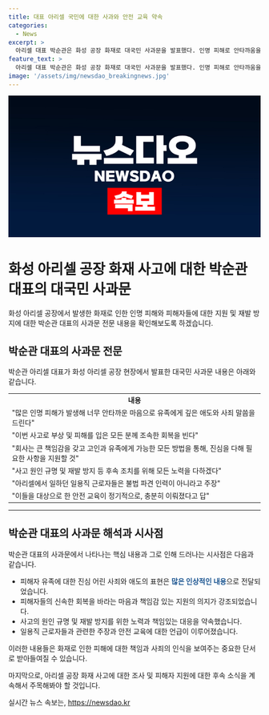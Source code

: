```yaml
---
title: 대표 아리셀 국민에 대한 사과와 안전 교육 약속
categories:
  - News
excerpt: >
  아리셀 대표 박순관은 화성 공장 화재로 대국민 사과문을 발표했다. 인명 피해로 안타까움을 표하며 유족에게 깊은 애도와 사죄 말씀을 드린다며 회복을 빌었고, 고인과 유족에게 필요한 지원을 약속했다. 또한 사고 원인 규명과 재발 방지를 위해 노력할 것이라고 밝혔으며, 일용직 근로자들에 대한 안전 교육 주장했다. (취재: 정경윤)
feature_text: >
  아리셀 대표 박순관은 화성 공장 화재로 대국민 사과문을 발표했다. 인명 피해로 안타까움을 표하며 유족에게 깊은 애도와 사죄 말씀을 드린다며 회복을 빌었고, 고인과 유족에게 필요한 지원을 약속했다. 또한 사고 원인 규명과 재발 방지를 위해 노력할 것이라고 밝혔으며, 일용직 근로자들에 대한 안전 교육 주장했다. (취재: 정경윤)
image: '/assets/img/newsdao_breakingnews.jpg'
---
```


<p><img src="/assets/img/newsdao_breakingnews.jpg" alt="pcversion 속보" /></p>

<h1>화성 아리셀 공장 화재 사고에 대한 박순관 대표의 대국민 사과문</h1>

<p data-ke-size="size16">화성 아리셀 공장에서 발생한 화재로 인한 인명 피해와 피해자들에 대한 지원 및 재발 방지에 대한 박순관 대표의 사과문 전문 내용을 확인해보도록 하겠습니다.</p> 

<h2 data-ke-size="size26">박순관 대표의 사과문 전문</h2>

<p data-ke-size="size16">박순관 아리셀 대표가 화성 아리셀 공장 현장에서 발표한 대국민 사과문 내용은 아래와 같습니다.</p>

<table>
  <tr>
    <td style="text-align: center; height: 17px;"><b>내용</b></td>
  </tr>
  <tr>
    <td style="text-align: left;">"많은 인명 피해가 발생해 너무 안타까운 마음으로 유족에게 깊은 애도와 사죄 말씀을 드린다"</td>
  </tr>
  <tr>
    <td style="text-align: left;">"이번 사고로 부상 및 피해를 입은 모든 분께 조속한 회복을 빈다"</td>
  </tr>
  <tr>
    <td style="text-align: left;">"회사는 큰 책임감을 갖고 고인과 유족에게 가능한 모든 방법을 통해, 진심을 다해 필요한 사항을 지원할 것"</td>
  </tr>
  <tr>
    <td style="text-align: left;">"사고 원인 규명 및 재발 방지 등 후속 조치를 위해 모든 노력을 다하겠다"</td>
  </tr>
  <tr>
    <td style="text-align: left;">"아리셀에서 일하던 일용직 근로자들은 불법 파견 인력이 아니라고 주장"</td>
  </tr>
  <tr>
    <td style="text-align: left;">"이들을 대상으로 한 안전 교육이 정기적으로, 충분히 이뤄졌다고 답"</td>
  </tr>
</table>

<hr>

<h2 data-ke-size="size26">박순관 대표의 사과문 해석과 시사점</h2>

<p data-ke-size="size16">박순관 대표의 사과문에서 나타나는 핵심 내용과 그로 인해 드러나는 시사점은 다음과 같습니다.</p>

<ul>
  <li>피해자 유족에 대한 진심 어린 사죄와 애도의 표현은 <b><span style="color: #1a5490;">많은 인상적인 내용</span></b>으로 전달되었습니다.</li>
  <li>피해자들의 신속한 회복을 바라는 마음과 책임감 있는 지원의 의지가 강조되었습니다.</li>
  <li>사고의 원인 규명 및 재발 방지를 위한 노력과 책임있는 대응을 약속했습니다.</li>
  <li>일용직 근로자들과 관련한 주장과 안전 교육에 대한 언급이 이루어졌습니다.</li>
</ul>

<p data-ke-size="size16">이러한 내용들은 화재로 인한 피해에 대한 책임과 사죄의 인식을 보여주는 중요한 단서로 받아들여질 수 있습니다.</p>

<p data-ke-size="size16">마지막으로, 아리셀 공장 화재 사고에 대한 조사 및 피해자 지원에 대한 후속 소식을 계속해서 주목해봐야 할 것입니다.</p>
실시간 뉴스 속보는, <a href="https://newsdao.kr" rel="dofollow">https://newsdao.kr</a>


